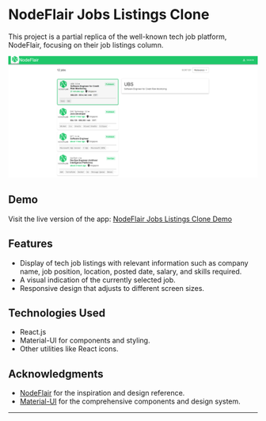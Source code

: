 # NodeFlair Jobs Listings Clone

This project is a partial replica of the well-known tech job platform, NodeFlair, focusing on their job listings column.

![Project Screenshot](public/images/screenshot.png)

## Demo

Visit the live version of the app: [NodeFlair Jobs Listings Clone Demo](https://nodeflair-frontend-vert.vercel.app/)

## Features

- Display of tech job listings with relevant information such as company name, job position, location, posted date, salary, and skills required.
- A visual indication of the currently selected job.
- Responsive design that adjusts to different screen sizes.

## Technologies Used

- React.js
- Material-UI for components and styling.
- Other utilities like React icons.

## Acknowledgments

- [NodeFlair](https://www.nodeflair.com/) for the inspiration and design reference.
- [Material-UI](https://mui.com/) for the comprehensive components and design system.

---
